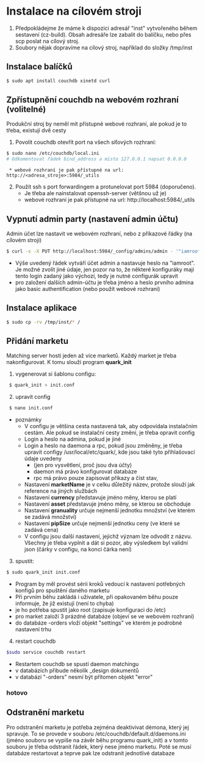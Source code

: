 # Instalace na cílovém stroji 

 1. Předpokládejme že máme k dispozici adresář "inst" vytvořeného během sestavení (cz-build). Obsah adresáře lze zabalit do balíčku, nebo přes scp poslat na cílový stroj.
 2. Soubory nějak dopravíme na cílový stroj, například do složky /tmp/inst
 
## Instalace balíčků

```bash
$ sudo apt install couchdb xinetd curl
```

## Zpřístupnění couchdb na webovém rozhraní (volitelné)

Produkční stroj by neměl mít přístupné webové rozhraní, ale pokud je to třeba, existují dvě cesty
 1. Povolit couchdb otevřít port na všech síťových rozhraní: 
  ```bash
  $ sudo nano /etc/couchdb/local.ini
  # Odkomentovat řádek bind_address a místo 127.0.0.1 napsat 0.0.0.0
```
     * webové rozhraní je pak přístupné na url: http://<adresa_stroje>:5984/_utils

 2. Použít ssh s port forwardingem a protunelovat port 5984 (doporučeno). 
     * Je třeba ale nainstalovat openssh-server (většnou už je)
     * webové rozhraní je pak přístupné na url: http://localhost:5984/_utils
     
## Vypnutí admin party (nastavení admin účtu)

Admin účet lze nastavit ve webovém rozhraní, nebo z příkazové řádky (na cílovém stroji)

```bash
$ curl -s -X PUT http://localhost:5984/_config/admins/admin - '"iamroot"'
```
 * Výše uvedený řádek vytváří účet admin a nastavuje heslo na "iamroot". Je možné zvolit jiné údaje, jen pozor na to, že některé konfiguráky mají tento login zadaný jako výchozí, tedy je nutné configurák upravit
 * pro založení dalších admin-účtu je třeba jméno a heslo prvního admina jako basic authentification (nebo použít webové rozhraní)
 
## Instalace aplikace

```bash
$ sudo cp -rv /tmp/inst/* /
```

## Přidání marketu

Matching server hostí jeden až více marketů. Každý market je třeba nakonfigurovat. K tomu slouží program **quark_init**

  1. vygenerovat si šablonu configu: 
 
  ```bash
   $ quark_init > init.conf
```
  
  2. upravit config
  
  ```bash
   $ nano init.conf
```

  * poznámky
      * V configu je většina cesta nastavená tak, aby odpovídala instalačním cestám. Ale pokud se instalační cesty změní, je třeba opravit config
      * Login a heslo na admina, pokud je jiné
      * Login a heslo na daemona a rpc, pokud jsou změněny, je třeba upravit configy /usr/local/etc/quark/, kde jsou také tyto přihlašovací údaje uvedeny
         * (jen pro vysvětlení, proč jsou dva účty)
         * daemon má právo konfigurovat databáze
         * rpc má právo pouze zapisovat příkazy a číst stav,
      * Nastavení **marketName** je v celku důležitý název, protože slouží jak reference na jiných službách
      * Nastavení **currency** představuje jméno měny, kterou se platí
      * Nastavení **asset** představuje jméno měny, se kterou se obchoduje
      * Nastavení **granuality** určuje nejmenší jednotku množství (ve kterém se zadává množství)
      * Nastavení **pipSize** určuje nejmenší jednotku ceny (ve které se zadává cena)
      * V configu jsou další nastavení, jejichž význam lze odvodit z názvu. Všechny je třeba vyplnit a dát si pozor, aby výsledkem byl validní json (čárky v configu, na konci čárka není)
      
   3. spustit:
   
   ```bash
   $ sudo quark_init init.conf
```

   * Program by měl provést sérii kroků vedoucí k nastavení potřebných konfigů pro spuštění daného marketu
   * Při prvním běhu zakládá i uživatele, při opakovaném běhu pouze informuje, že již existují (není to chyba)
   * je ho potřeba spustit jako root (zapisuje konfiguraci do /etc)
   * pro market založí 3 prázdné databáze (objeví se ve webovém rozhraní)
   * do databáze -orders vloží objekt "settings" ve kterém je podrobné nastavení trhu
   
   4. restart couchdb
   
   ```bash
   $sudo service couchdb restart
```
  
   * Restartem couchdb se spustí daemon matchingu
   * v databázích přibude několik _design dokumentů
   * v databází "-orders" nesmí být přítomen objekt "error"
   
### hotovo

## Odstranění marketu

  Pro odstranění marketu je potřeba zejména deaktivivat démona, který jej spravuje. To se provede v souboru /etc/couchdb/default.d/daemons.ini (jméno souboru se vypíše na závěr běhu programu quark_init) a v tomto souboru je třeba odstranit řádek, který nese jméno marketu. Poté se musí databáze restartovat a teprve pak lze odstranit jednotlivé databaze
  
  

